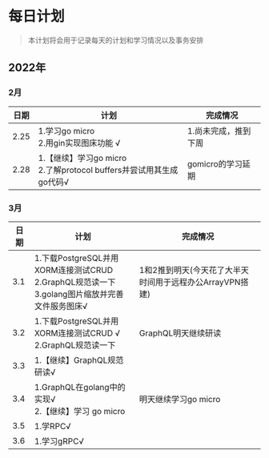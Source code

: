 # 每日计划

> 本计划将会用于记录每天的计划和学习情况以及事务安排

## 2022年

### 2月

|日期 |计划 |完成情况 |
|-----|----|---------|
|2.25 | 1.学习go micro<br/>2.用gin实现图床功能 √|1.尚未完成，推到下周|
|2.28|1.【继续】学习go micro<br/>2.了解protocol buffers并尝试用其生成go代码√|gomicro的学习延期|

### 3月
|日期 |计划 |完成情况 |
|-----|----|---------|
|3.1|1.下载PostgreSQL并用XORM连接测试CRUD <br />2.GraphQL规范读一下<br/>3.golang图片缩放并完善文件服务图床√|1和2推到明天(今天花了大半天时间用于远程办公ArrayVPN搭建)|
|3.2|1.下载PostgreSQL并用XORM连接测试CRUD √<br />2.GraphQL规范读一下<br/>|GraphQL明天继续研读|
|3.3|1.【继续】GraphQL规范研读√||
|3.4|1.GraphQL在golang中的实现√<br />2.【继续】学习 go micro|明天继续学习go micro|
|3.5|1.学RPC√||
|3.6|1.学习gRPC√||